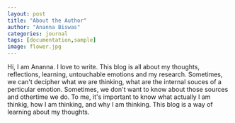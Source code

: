 ```yaml
---
layout: post
title: "About the Author"
author: "Ananna Biswas"
categories: journal
tags: [documentation,sample]
image: flower.jpg
---
```


Hi, I am Ananna. I love to write. This blog is all about my thoughts, reflections, learning, untouchable emotions and my research. Sometimes, we can't decipher what we are thinking, what are the internal souces of a perticular emotion. Sometimes, we don't want to know about those sources and othertime we do. To me, it's important to know what actually I am thinkig, how I am thinking, and why I am thinking. This blog is a way of learning about my thoughts. 
